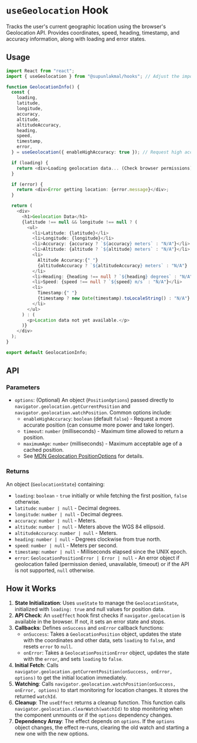 # `useGeolocation` Hook

Tracks the user's current geographic location using the browser's Geolocation API. Provides coordinates, speed, heading, timestamp, and accuracy information, along with loading and error states.

## Usage

```typescript
import React from "react";
import { useGeolocation } from "@supunlakmal/hooks"; // Adjust the import path as needed

function GeolocationInfo() {
  const {
    loading,
    latitude,
    longitude,
    accuracy,
    altitude,
    altitudeAccuracy,
    heading,
    speed,
    timestamp,
    error,
  } = useGeolocation({ enableHighAccuracy: true }); // Request high accuracy

  if (loading) {
    return <div>Loading geolocation data... (Check browser permissions)</div>;
  }

  if (error) {
    return <div>Error getting location: {error.message}</div>;
  }

  return (
    <div>
      <h1>Geolocation Data</h1>
      {latitude !== null && longitude !== null ? (
        <ul>
          <li>Latitude: {latitude}</li>
          <li>Longitude: {longitude}</li>
          <li>Accuracy: {accuracy ? `${accuracy} meters` : "N/A"}</li>
          <li>Altitude: {altitude ? `${altitude} meters` : "N/A"}</li>
          <li>
            Altitude Accuracy:{" "}
            {altitudeAccuracy ? `${altitudeAccuracy} meters` : "N/A"}
          </li>
          <li>Heading: {heading !== null ? `${heading} degrees` : "N/A"}</li>
          <li>Speed: {speed !== null ? `${speed} m/s` : "N/A"}</li>
          <li>
            Timestamp:{" "}
            {timestamp ? new Date(timestamp).toLocaleString() : "N/A"}
          </li>
        </ul>
      ) : (
        <p>Location data not yet available.</p>
      )}
    </div>
  );
}

export default GeolocationInfo;
```

## API

### Parameters

- `options`: (Optional) An object (`PositionOptions`) passed directly to `navigator.geolocation.getCurrentPosition` and `navigator.geolocation.watchPosition`. Common options include:
  - `enableHighAccuracy`: `boolean` (default `false`) - Request a more accurate position (can consume more power and take longer).
  - `timeout`: `number` (milliseconds) - Maximum time allowed to return a position.
  - `maximumAge`: `number` (milliseconds) - Maximum acceptable age of a cached position.
  - See [MDN Geolocation PositionOptions](https://developer.mozilla.org/en-US/docs/Web/API/PositionOptions) for details.

### Returns

An object (`GeolocationState`) containing:

- `loading`: `boolean` - `true` initially or while fetching the first position, `false` otherwise.
- `latitude`: `number | null` - Decimal degrees.
- `longitude`: `number | null` - Decimal degrees.
- `accuracy`: `number | null` - Meters.
- `altitude`: `number | null` - Meters above the WGS 84 ellipsoid.
- `altitudeAccuracy`: `number | null` - Meters.
- `heading`: `number | null` - Degrees clockwise from true north.
- `speed`: `number | null` - Meters per second.
- `timestamp`: `number | null` - Milliseconds elapsed since the UNIX epoch.
- `error`: `GeolocationPositionError | Error | null` - An error object if geolocation failed (permission denied, unavailable, timeout) or if the API is not supported, `null` otherwise.

## How it Works

1.  **State Initialization**: Uses `useState` to manage the `GeolocationState`, initialized with `loading: true` and null values for position data.
2.  **API Check**: An `useEffect` hook first checks if `navigator.geolocation` is available in the browser. If not, it sets an error state and stops.
3.  **Callbacks**: Defines `onSuccess` and `onError` callback functions:
    - `onSuccess`: Takes a `GeolocationPosition` object, updates the state with the coordinates and other data, sets `loading` to `false`, and resets `error` to `null`.
    - `onError`: Takes a `GeolocationPositionError` object, updates the state with the `error`, and sets `loading` to `false`.
4.  **Initial Fetch**: Calls `navigator.geolocation.getCurrentPosition(onSuccess, onError, options)` to get the initial location immediately.
5.  **Watching**: Calls `navigator.geolocation.watchPosition(onSuccess, onError, options)` to start monitoring for location changes. It stores the returned `watchId`.
6.  **Cleanup**: The `useEffect` returns a cleanup function. This function calls `navigator.geolocation.clearWatch(watchId)` to stop monitoring when the component unmounts or if the `options` dependency changes.
7.  **Dependency Array**: The effect depends on `options`. If the `options` object changes, the effect re-runs, clearing the old watch and starting a new one with the new options.
